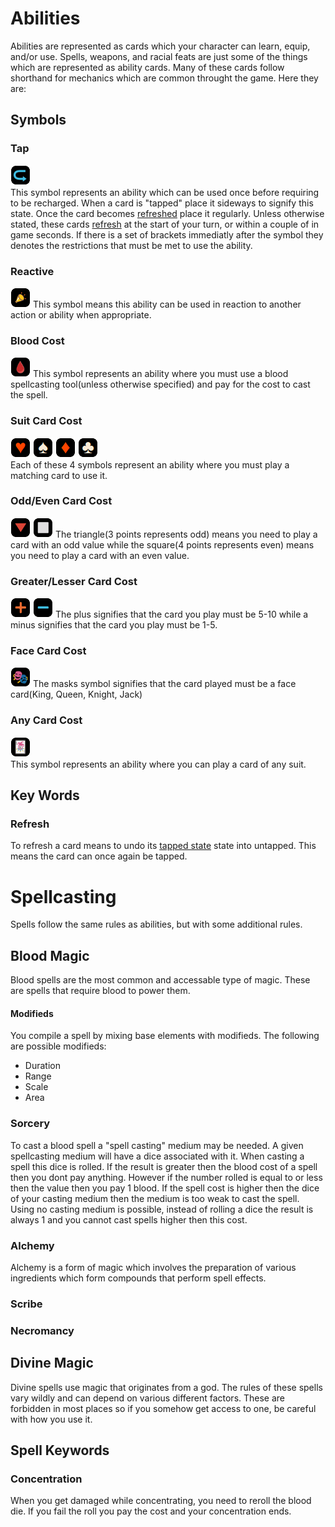 <!--
Potential card abilities:
- draw
	- find a card
	- draw x, pick y from x and reshuffle rest
- discard
	- replace cards with others
- increase/decrease attack/defence/health
- allow attacking multiple times
- reroll
- add/subtract from roll
- when a specific number is rolled
- move card from discard to hand/deck
- move cards between hands
- draw from other's decks
- peek a deck
- block damage/death
- multiple effects(randomly picks one)
- recharge a card
- at the start/end of turn
- on damage/death
- redirect attack
- double an effect
- copy an effect
- on activation
- on item use
-->

# Abilities

Abilities are represented as cards which your character can learn, equip, and/or use. Spells, weapons, and racial feats are just some of the things which are represented as ability cards. Many of these cards follow shorthand for mechanics which are common throught the game. Here they are:

## Symbols

### Tap
![tap_symbol](tap_symbol.png)   
This symbol represents an ability which can be used once before requiring to be recharged. When a card is "tapped" place it sideways to signify this state. Once the card becomes [refreshed](/running-the-game/abilities.md#refresh) place it regularly. Unless otherwise stated, these cards [refresh](/running-the-game/abilities.md#refresh) at the start of your turn, or within a couple of in game seconds. If there is a set of brackets immediatly after the symbol they denotes the restrictions that must be met to use the ability.

### Reactive
![reactive_symbol](Assets/reactive_symbol.png)
This symbol means this ability can be used in reaction to another action or ability when appropriate.

### Blood Cost
![blood_symbol](Assets/blood_symbol.png)
This symbol represents an ability where you must use a blood spellcasting tool(unless otherwise specified) and pay for the cost to cast the spell.

### Suit Card Cost
![heart_symbol](heart_symbol.png) ![spade_symbol](spade_symbol.png) ![diamond_symbol](diamond_symbol.png) ![club_symbol](club_symbol.png)   
Each of these 4 symbols represent an ability where you must play a matching card to use it. 

### Odd/Even Card Cost
![odd_symbol](Assets/odd_symbol.png) ![even_symbol](Assets/even_symbol.png)
The triangle(3 points represents odd) means you need to play a card with an odd value while the square(4 points represents even) means you need to play a card with an even value.

### Greater/Lesser Card Cost
![greater_symbol](Assets/greater_symbol.png) ![lesser_symbol](Assets/lesser_symbol.png)
The plus signifies that the card you play must be 5-10 while a minus signifies that the card you play must be 1-5.

### Face Card Cost
![face_symbol](Assets/face_symbol.png)
The masks symbol signifies that the card played must be a face card(King, Queen, Knight, Jack)

### Any Card Cost
![joker_symbol](joker_symbol.png)  
This symbol represents an ability where you can play a card of any suit.


## Key Words

### Refresh
To refresh a card means to undo its [tapped state](/running-the-game/abilities.md#tap) state into untapped. This means the card can once again be tapped.

# Spellcasting

Spells follow the same rules as abilities, but with some additional rules.

## Blood Magic
Blood spells are the most common and accessable type of magic. These are spells that require blood to power them.

#### Modifieds
You compile a spell by mixing base elements with modifieds. The following are possible modifieds:
- Duration
- Range
- Scale
- Area

### Sorcery
To cast a blood spell a "spell casting" medium may be needed. A given spellcasting medium will have a dice associated with it. When casting a spell this dice is rolled. If the result is greater then the blood cost of a spell then you dont pay anything. However if the number rolled is equal to or less then the value then you pay 1 blood. If the spell cost is higher then the dice of your casting medium then the medium is too weak to cast the spell. Using no casting medium is possible, instead of rolling a dice the result is always 1 and you cannot cast spells higher then this cost.

### Alchemy
Alchemy is a form of magic which involves the preparation of various ingredients which form compounds that perform spell effects.

### Scribe

### Necromancy


## Divine Magic
Divine spells use magic that originates from a god. The rules of these spells vary wildly and can depend on various different factors. These are forbidden in most places so if you somehow get access to one, be careful with how you use it.

## Spell Keywords

### Concentration
When you get damaged while concentrating, you need to reroll the blood die. If you fail the roll you pay the cost and your concentration ends.